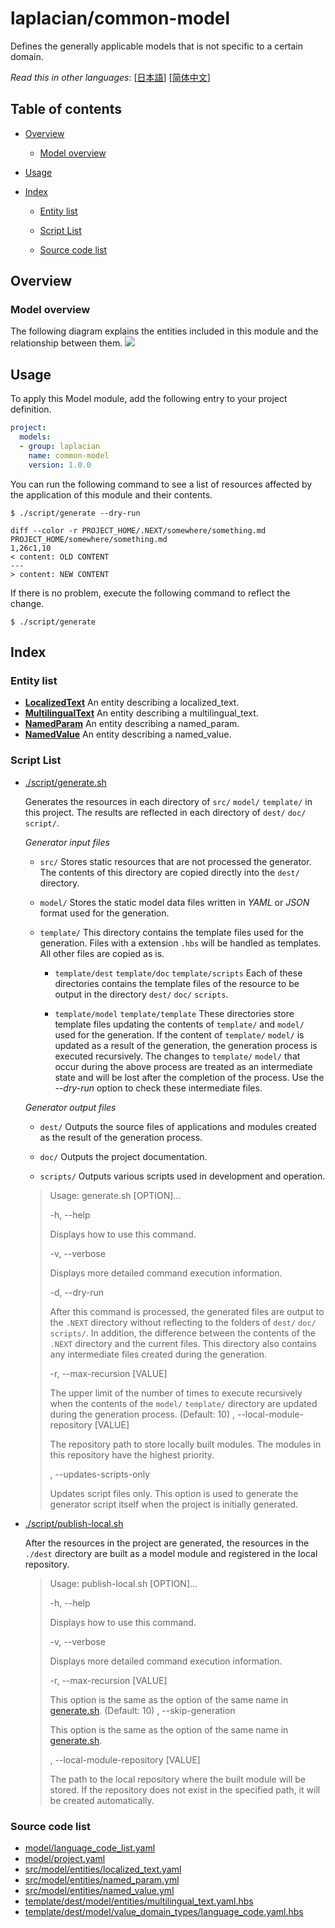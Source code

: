 <!-- @head-content@ -->
# laplacian/common-model

Defines the generally applicable models that is not specific to a certain domain.


*Read this in other languages*: [[日本語](README_ja.md)] [[简体中文](README_zh.md)]
<!-- @head-content@ -->

<!-- @toc@ -->
## Table of contents
- [Overview](#overview)

  * [Model overview](#model-overview)

- [Usage](#usage)

- [Index](#index)

  * [Entity list](#entity-list)

  * [Script List](#script-list)

  * [Source code list](#source-code-list)



<!-- @toc@ -->

<!-- @main-content@ -->
## Overview


### Model overview


The following diagram explains the entities included in this module and the relationship
between them.
![](./doc/image/model-diagram.svg)

## Usage

To apply this Model module, add the following entry to your project definition.
```yaml
project:
  models:
  - group: laplacian
    name: common-model
    version: 1.0.0
```

You can run the following command to see a list of resources affected by the application of this module and their contents.
```console
$ ./script/generate --dry-run

diff --color -r PROJECT_HOME/.NEXT/somewhere/something.md PROJECT_HOME/somewhere/something.md
1,26c1,10
< content: OLD CONTENT
---
> content: NEW CONTENT
```

If there is no problem, execute the following command to reflect the change.
```console
$ ./script/generate

```


## Index


### Entity list


- [**LocalizedText**](<./doc/entities/LocalizedText.md>)
An entity describing a localized_text.
- [**MultilingualText**](<./doc/entities/MultilingualText.md>)
An entity describing a multilingual_text.
- [**NamedParam**](<./doc/entities/NamedParam.md>)
An entity describing a named_param.
- [**NamedValue**](<./doc/entities/NamedValue.md>)
An entity describing a named_value.
### Script List


- [./script/generate.sh](<./scripts/generate.sh>)

  Generates the resources in each directory of `src/` `model/` `template/` in this project.
  The results are reflected in each directory of `dest/` `doc/` `script/`.

  *Generator input files*

  - `src/`
    Stores static resources that are not processed the generator.
    The contents of this directory are copied directly into the `dest/` directory.

  - `model/`
    Stores the static model data files written in *YAML* or *JSON* format used for the generation.

  - `template/`
    This directory contains the template files used for the generation.
    Files with a extension `.hbs` will be handled as templates. All other files are copied as is.

    - `template/dest` `template/doc` `template/scripts`
      Each of these directories contains the template files of the resource to be output
      in the directory `dest/` `doc/` `scripts`.

    - `template/model` `template/template`
      These directories store template files updating the contents of `template/` and `model/` used for the generation.
      If the content of `template/` `model/` is updated as a result of the generation,
      the generation process is executed recursively.
      The changes to `template/` `model/` that occur during the above process are treated as an intermediate state
      and will be lost after the completion of the process.
      Use the *--dry-run* option to check these intermediate files.

  *Generator output files*

  - `dest/`
    Outputs the source files of applications and modules created as the result of
    the generation process.

  - `doc/`
    Outputs the project documentation.

  - `scripts/`
    Outputs various scripts used in development and operation.

  > Usage: generate.sh [OPTION]...
  >
  > -h, --help
  >
  >   Displays how to use this command.
  >   
  > -v, --verbose
  >
  >   Displays more detailed command execution information.
  >   
  > -d, --dry-run
  >
  >   After this command is processed, the generated files are output to the `.NEXT` directory
  >   without reflecting to the folders of `dest/` `doc/` `scripts/`.
  >   In addition, the difference between the contents of the `.NEXT` directory and the current files.
  >   This directory also contains any intermediate files created during the generation.
  >   
  > -r, --max-recursion [VALUE]
  >
  >   The upper limit of the number of times to execute recursively
  >   when the contents of the `model/` `template/` directory are updated
  >   during the generation process.
  >    (Default: 10)
  > , --local-module-repository [VALUE]
  >
  >   The repository path to store locally built modules.
  >   The modules in this repository have the highest priority.
  >   
  > , --updates-scripts-only
  >
  >   Updates script files only.
  >   This option is used to generate the generator script itself
  >   when the project is initially generated.
  >   
- [./script/publish-local.sh](<./scripts/publish-local.sh>)

  After the resources in the project are generated,
  the resources in the `./dest` directory are built as a model module
  and registered in the local repository.

  > Usage: publish-local.sh [OPTION]...
  >
  > -h, --help
  >
  >   Displays how to use this command.
  >   
  > -v, --verbose
  >
  >   Displays more detailed command execution information.
  >   
  > -r, --max-recursion [VALUE]
  >
  >   This option is the same as the option of the same name in [generate.sh](<./scripts/generate.sh>).
  >    (Default: 10)
  > , --skip-generation
  >
  >   This option is the same as the option of the same name in [generate.sh](<./scripts/generate.sh>).
  >   
  > , --local-module-repository [VALUE]
  >
  >   The path to the local repository where the built module will be stored.
  >   If the repository does not exist in the specified path, it will be created automatically.
  >   
### Source code list


- [model/language_code_list.yaml](<./model/language_code_list.yaml>)
- [model/project.yaml](<./model/project.yaml>)
- [src/model/entities/localized_text.yaml](<./src/model/entities/localized_text.yaml>)
- [src/model/entities/named_param.yml](<./src/model/entities/named_param.yml>)
- [src/model/entities/named_value.yml](<./src/model/entities/named_value.yml>)
- [template/dest/model/entities/multilingual_text.yaml.hbs](<./template/dest/model/entities/multilingual_text.yaml.hbs>)
- [template/dest/model/value_domain_types/language_code.yaml.hbs](<./template/dest/model/value_domain_types/language_code.yaml.hbs>)


<!-- @main-content@ -->